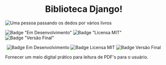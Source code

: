 <h1 align="center"> Biblioteca Django! </h1>

![Uma pessoa passando os dedos por vários livros](https://gifs.eco.br/wp-content/uploads/2022/10/gifs-de-leitura-6.gif)

![Badge "Em Desenvolvimento"](https://img.shields.io/badge/Status-Em%20Desenvolvimento-brightgreen)
![Badge "Licensa MIT"](https://img.shields.io/badge/License-MIT-brightgreen)
![Badge "Versão Final"](https://img.shields.io/badge/Vers%C3%A3o%20Final-25%2F01%2F2022-blue)

<p align="center">
<img src="https://img.shields.io/badge/Status-Em%20Desenvolvimento-brightgreen" alt="Badge Em Desenvolvimento"/>
<img src="https://img.shields.io/badge/License-MIT-brightgreen" alt="Badge Licensa MIT"/>
<img src="hhttps://img.shields.io/badge/Vers%C3%A3o%20Final-25%2F01%2F2022-blue" alt="Badge Versão Final"/>
</p>

Fornecer um meio digital prático para leitura de PDF's para o usuário.
